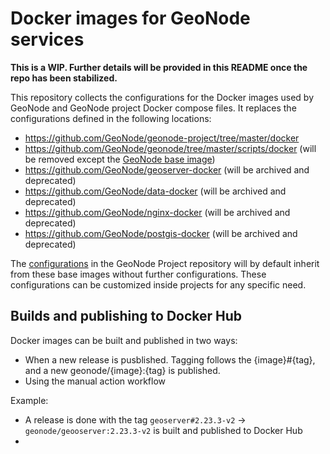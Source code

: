 # Docker images for GeoNode services

**This is a WIP. Further details will be provided in this README once the repo has been stabilized.**

This repository collects the configurations for the Docker images used by GeoNode and GeoNode project Docker compose files.
It replaces the configurations defined in the following locations:

- https://github.com/GeoNode/geonode-project/tree/master/docker
- https://github.com/GeoNode/geonode/tree/master/scripts/docker (will be removed except the [GeoNode base image](https://github.com/GeoNode/geonode/tree/master/scripts/docker/base/ubuntu))
- https://github.com/GeoNode/geoserver-docker (will be archived and deprecated)
- https://github.com/GeoNode/data-docker (will be archived and deprecated)
- https://github.com/GeoNode/nginx-docker (will be archived and deprecated)
- https://github.com/GeoNode/postgis-docker (will be archived and deprecated)

The [configurations](https://github.com/GeoNode/geonode-project/tree/master/docker) in the GeoNode Project repository will by default inherit from these base images without further configurations. These configurations can be customized inside projects for any specific need.

## Builds and publishing to Docker Hub

Docker images can be built and published in two ways:

- When a new release is pusblished. Tagging follows the {image}#{tag}, and a new geonode/{image}:{tag} is published.
- Using the manual action workflow

Example:

- A release is done with the tag `geoserver#2.23.3-v2` -> `geonode/geooserver:2.23.3-v2` is built and published to Docker Hub
-
